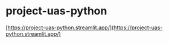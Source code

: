 # project-uas-python
[https://project-uas-python.streamlit.app/](https://project-uas-python.streamlit.app/)
